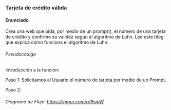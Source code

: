 ### Tarjeta de crédito válida

#### Enunciado
Crea una web que pida, por medio de un prompt(), el número de una tarjeta de crédito y confirme su validez según el algoritmo de Luhn. Lee este blog que explica cómo funciona el algoritmo de Luhn.

###### Pseudocódigo 

Introducción a la función:

Paso 1: Solicitamos al Usuario el número de tarjeta por medio de un Prompt.

Paso 2:


###### Diagrama de Flujo: https://imgur.com/a/9sipW


